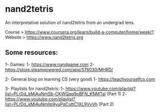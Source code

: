 # nand2tetris
An interpretative solution of nand2tetris from an undergrad lens. 

Course > https://www.coursera.org/learn/build-a-computer/home/week/1
Website > https://www.nand2tetris.org


## Some resources:

1- Games:
	1- https://www.nandgame.com 
	2- https://store.steampowered.com/app/576030/MHRD/

2- General blog on learning CS (very good)
	1- https://teachyourselfcs.com

3- Playlists for nand2tetris:
	1- https://www.youtube.com/playlist?list=PLrDd_kMiAuNmSb-CKWQqq9oBFN_KNMTaI (Part 1)
  2- https://www.youtube.com/playlist?list=PLrDd_kMiAuNmllp9vuPqCuttC1XL9VyVh (Part 2)

